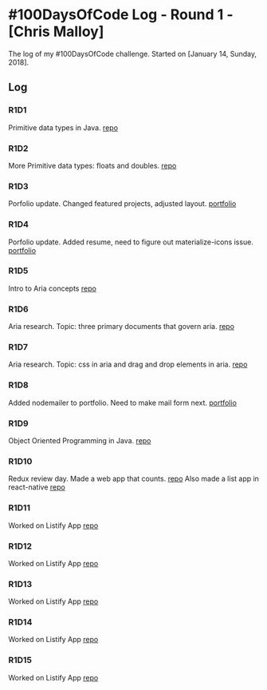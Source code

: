 # #100DaysOfCode Log - Round 1 - [Chris Malloy]

The log of my #100DaysOfCode challenge. Started on [January 14, Sunday, 2018].

## Log

### R1D1 
Primitive data types in Java. [repo](https://github.com/chris-malloy/java101)

### R1D2
More Primitive data types: floats and doubles. [repo](https://github.com/chris-malloy/java101)

### R1D3
Porfolio update. Changed featured projects, adjusted layout. [portfolio](https://chrismalloy.net/)

### R1D4
Porfolio update. Added resume, need to figure out materialize-icons issue. [portfolio](https://chrismalloy.net/)

### R1D5
Intro to Aria concepts [repo](https://github.com/chris-malloy/aria101)

### R1D6
Aria research. Topic: three primary documents that govern aria. [repo](https://github.com/chris-malloy/aria101)

### R1D7
Aria research. Topic: css in aria and drag and drop elements in aria. [repo](https://github.com/chris-malloy/aria101)

### R1D8
Added nodemailer to portfolio.  Need to make mail form next. [portfolio](https://chrismalloy.net/)

### R1D9
Object Oriented Programming in Java. [repo](https://github.com/chris-malloy/java101)

### R1D10
Redux review day. Made a web app that counts. [repo](https://github.com/chris-malloy/ReduxCounter)
Also made a list app in react-native [repo](https://github.com/chris-malloy/Listify)

### R1D11
Worked on Listify App [repo](https://github.com/chris-malloy/Listify)

### R1D12
Worked on Listify App [repo](https://github.com/chris-malloy/Listify)

### R1D13
Worked on Listify App [repo](https://github.com/chris-malloy/Listify)

### R1D14
Worked on Listify App [repo](https://github.com/chris-malloy/Listify)

### R1D15
Worked on Listify App [repo](https://github.com/chris-malloy/Listify)


